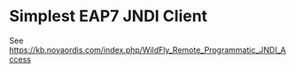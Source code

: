 # Simplest EAP7 JNDI Client

See https://kb.novaordis.com/index.php/WildFly_Remote_Programmatic_JNDI_Access


